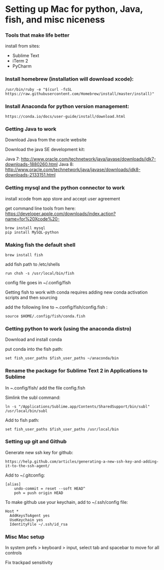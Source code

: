 # Setting up Mac for python, Java, fish, and misc niceness

### Tools that make life better
install from sites:
* Sublime Text
* iTerm 2
* PyCharm

### Install homebrew (installation will download xcode):

    /usr/bin/ruby -e "$(curl -fsSL https://raw.githubusercontent.com/Homebrew/install/master/install)"
    
### Install Anaconda for python version management:

    https://conda.io/docs/user-guide/install/download.html

### Getting Java to work
Download Java from the oracle website

Download the java SE development kit:

   Java 7:  http://www.oracle.com/technetwork/java/javase/downloads/jdk7-downloads-1880260.html
   Java 8:  http://www.oracle.com/technetwork/java/javase/downloads/jdk8-downloads-2133151.html

### Getting mysql and the python connector to work
install xcode from app store and accept user agreement

get command line tools from here: https://developer.apple.com/downloads/index.action?name=for%20Xcode%20-
   
    brew install mysql
    pip install MySQL-python

### Making fish the default shell

    brew install fish
    
add fish path to /etc/shells

    run chsh -s /usr/local/bin/fish
    
config file goes in ~/.config/fish

Getting fish to work with conda requires adding new conda activation scripts and then sourcing

add the following line to ~.config/fish/config.fish :

    source $HOME/.config/fish/conda.fish
    
### Getting python to work (using the anaconda distro)

Download and install conda

put conda into the fish path:

    set fish_user_paths $fish_user_paths ~/anaconda/bin

### Rename the package for Sublime Text 2 in Applications to Sublime

In ~.config/fish/ add the file config.fish
    
Simlink the subl command:

    ln -s "/Applications/Sublime.app/Contents/SharedSupport/bin/subl" /usr/local/bin/subl

Add to fish path:

    set fish_user_paths $fish_user_paths /usr/local/bin

### Setting up git and Github

Generate new ssh key for github:

    https://help.github.com/articles/generating-a-new-ssh-key-and-adding-it-to-the-ssh-agent/

Add to ~/.gitconfig:

    [alias]
        undo-commit = reset --soft HEAD^
        poh = push origin HEAD

To make github use your keychain, add to ~/.ssh/config file:

    Host *
      AddKeysToAgent yes
      UseKeychain yes
      IdentityFile ~/.ssh/id_rsa

### Misc Mac setup

In system prefs > keyboard > input, select tab and spacebar to move for all controls

Fix trackpad sensitivity
